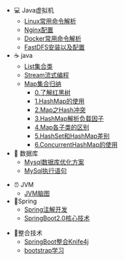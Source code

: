 

- :computer: Java虚拟机
  - [Linux常用命令解析](/notes/1.linux)
  - [Nginx配置](/notes/2.nginx.md)
  - [Docker常用命令解析](/notes/3.docker.md)
  - [FastDFS安装以及配置](/notes/4.fastdfs.md)
- :coffee:  java
  - [List集合类](/notes/1.list-collection.md)
  - [Stream流式编程](/notes/2.java-stream.md)
  - [Map集合归纳](/notes/3.map.md)
    - [0.了解红黑树](/notes/红黑树.md)
    - [1.HashMap的使用](/notes/4.hashmap.md)
    - [2.Map之Hash冲突](/notes/Map之Hash冲突.md)
    - [3.HashMap解析负载因子](/notes/HashMap解析负载因子.md)
    - [4.Map各子类的区别](/notes/HashMap,HashTable,ConcurrentHashMap三者区别.md)
    - [5.HashSet和HashMap差别](/notes/HashSet和HashMap区别.md)
    - [6.ConcurrentHashMap的使用](/notes/ConcurrentHashMap使用.md)
- :floppy_disk: 数据库
  - [Mysql数据库优化方案](/notes/1.SQL查询优化.md)
  - [MySql执行语句](/notes/Mysql执行流程.md)
+ :alarm_clock: JVM
    - [JVM脑图](/notes/jvm.md)
+ :seedling:Spring
    - [Spring注解开发](/notes/Spring注解开发.md)
    - [SpringBoot2.0核心技术](/notes/SpringBoot2.0核心技术.md)
- :baby_chick:整合技术
  - [SpringBoot整合Knife4j](/notes/Knife4j在线接口调试.md)
  - [bootstrap学习](/notes/bootstrap学习.md)

